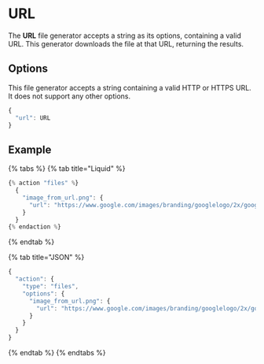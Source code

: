 # URL

The **URL** file generator accepts a string as its options, containing a valid URL. This generator downloads the file at that URL, returning the results.

## Options

This file generator accepts a string containing a valid HTTP or HTTPS URL. It does not support any other options.

```javascript
{
  "url": URL
}
```

## Example

{% tabs %}
{% tab title="Liquid" %}
```javascript
{% action "files" %}
  {
    "image_from_url.png": {
      "url": "https://www.google.com/images/branding/googlelogo/2x/googlelogo_color_272x92dp.png"
    }
  }
{% endaction %}
```
{% endtab %}

{% tab title="JSON" %}
```javascript
{
  "action": {
    "type": "files",
    "options": {
      "image_from_url.png": {
        "url": "https://www.google.com/images/branding/googlelogo/2x/googlelogo_color_272x92dp.png"
      }
    }
  }
}
```
{% endtab %}
{% endtabs %}



